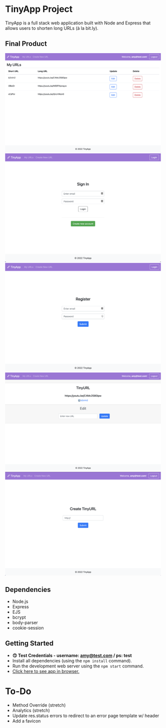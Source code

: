# TinyApp Project

TinyApp is a full stack web application built with Node and Express that allows users to shorten long URLs (à la bit.ly).

## Final Product

![Screenshot of TinyApp Homepage](docs/tinyapp-index.png?raw=true "Home Page")
![Screenshot of TinyApp Login Page](docs/tinyapp-signIn.png?raw=true "Login Page")
![Screenshot of TinyApp Register Page](docs/tinyApp-register.png?raw=true "Register Page")
![Screenshot of TinyApp Edit Page](docs/tinyapp-edit.png?raw=true "Edit URL Page")
![Screenshot of TinyApp Create Page](docs/tinyapp-create.png?raw=true "Create URL Page")

## Dependencies

- Node.js
- Express
- EJS
- bcrypt
- body-parser
- cookie-session


## Getting Started

- **🙃 Test Credentials - username: amy@test.com / ps: test**
- Install all dependencies (using the `npm install` command).
- Run the development web server using the `npm start` command.
- [Click here to see app in browser.](http://localhost:8080/urls)

# To-Do

* Method Override (stretch)
* Analytics (stretch)
* Update res.status errors to redirect to an error page template w/ header
* Add a favicon